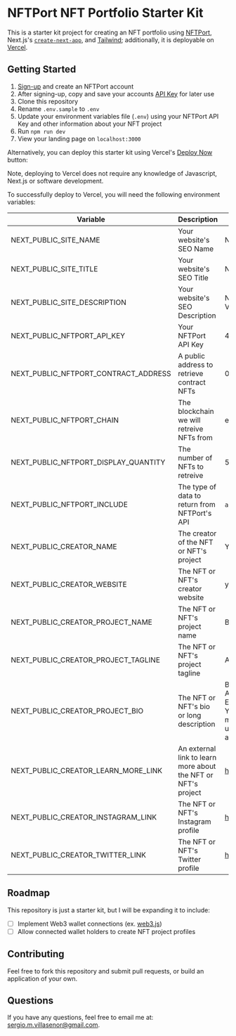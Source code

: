 # NFTPort NFT Portfolio Starter Kit

This is a starter kit project for creating an NFT portfolio using [NFTPort](https://www.nftport.xyz/), Next.js's [`create-next-app`](https://github.com/vercel/next.js/tree/canary/packages/create-next-app), and [Tailwind](https://tailwindui.com/); additionally, it is deployable on [Vercel](https://vercel.com/).

## Getting Started

1. [Sign-up](https://dashboard.nftport.xyz/sign-up) and create an NFTPort account
2. After signing-up, copy and save your accounts [API Key](https://dashboard.nftport.xyz/api-key) for later use
3. Clone this repository
4. Rename `.env.sample` to `.env`
5. Update your environment variables file (`.env`) using your NFTPort API Key and other information about your NFT project
6. Run `npm run dev`
7. View your landing page on `localhost:3000`

Alternatively, you can deploy this starter kit using Vercel's [Deploy Now](https://vercel.com/docs/deploy-button) button:

Note, deploying to Vercel does not require any knowledge of Javascript, Next.js or software development.

To successfully deploy to Vercel, you will need the following environment variables:

| Variable        | Description           | Example  |
| ------------- |-------------| -------------|
| NEXT_PUBLIC_SITE_NAME      | Your website's SEO Name | NFTPort |
| NEXT_PUBLIC_SITE_TITLE      | Your website's SEO Title      |   NFT Portfolio Starter Kit |
| NEXT_PUBLIC_SITE_DESCRIPTION      | Your website's SEO Description      |   NFTPort API starter kit using Next.js, Tailwind and Vercel. |
| NEXT_PUBLIC_NFTPORT_API_KEY      | Your NFTPort API Key      |   4806f51a-f91f-456d-8cb6-b471b909c2b6 |
| NEXT_PUBLIC_NFTPORT_CONTRACT_ADDRESS      | A public address to retrieve contract NFTs      |   0x6C9343CA5c2Ef3a35a83438344Bb3cbE3c249f65 |
| NEXT_PUBLIC_NFTPORT_CHAIN     | The blockchain we will retreive NFTs from      |   ethereum |
| NEXT_PUBLIC_NFTPORT_DISPLAY_QUANTITY     | The number of NFTs to retreive      |   50 |
| NEXT_PUBLIC_NFTPORT_INCLUDE     | The type of data to return from NFTPort's API      |   `all`, but others include: `default`, `metadata`, and `Not Set` |
| NEXT_PUBLIC_CREATOR_NAME     | The creator of the NFT or NFT's project      |   Yuga Labs |
| NEXT_PUBLIC_CREATOR_WEBSITE     | The NFT or NFT's creator website     |   yuga.com |
| NEXT_PUBLIC_CREATOR_PROJECT_NAME     | The NFT or NFT's project name     |   Bored Ape Yacht Club |
| NEXT_PUBLIC_CREATOR_PROJECT_TAGLINE     | The NFT or NFT's project tagline     |   A collection of 10000 unique Bored Ape NFTs |
| NEXT_PUBLIC_CREATOR_PROJECT_BIO     | The NFT or NFT's bio or long description     |   Bored Ape Yacht Club is a collection of 10,000 Bored Ape NFTs—unique digital collectibles living on the Ethereum blockchain. Your Bored Ape doubles as your Yacht Club membership card, and grants access to members-only benefits. Future areas and perks can be unlocked by the community through roadmap activation. |
| NEXT_PUBLIC_CREATOR_LEARN_MORE_LINK     | An external link to learn more about the NFT or NFT's project     |   https://opensea.io/collection/boredapeyachtclub |
| NEXT_PUBLIC_CREATOR_INSTAGRAM_LINK     | The NFT or NFT's Instagram profile     |   https://www.instagram.com/boredapeyachtclub/ |
| NEXT_PUBLIC_CREATOR_TWITTER_LINK     | The NFT or NFT's Twitter profile     |   https://twitter.com/BoredApeYC |

## Roadmap

This repository is just a starter kit, but I will be expanding it to include:

- [ ] Implement Web3 wallet connections (ex. [web3.js](https://web3js.readthedocs.io/en/v1.8.0/))
- [ ] Allow connected wallet holders to create NFT project profiles

## Contributing

Feel free to fork this repository and submit pull requests, or build an application of your own. 

## Questions

If you have any questions, feel free to email me at: [sergio.m.villasenor@gmail.com](mailto:sergio.m.villasenor@gmail.com).